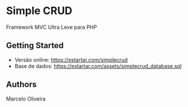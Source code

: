 # Simple CRUD

Framework MVC Ultra Leve para PHP

## Getting Started

- Versão online: https://estartar.com/simplecrud
- Base de dados: https://estartar.com/assets/simplecrud_database.sql

## Authors

Marcelo Oliveira

